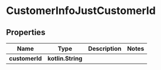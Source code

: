 
# CustomerInfoJustCustomerId

## Properties
Name | Type | Description | Notes
------------ | ------------- | ------------- | -------------
**customerId** | **kotlin.String** |  | 



